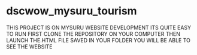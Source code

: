 # dscwow_mysuru_tourism
THIS PROJECT IS ON MYSURU WEBSITE DEVELOPMENT ITS QUITE EASY TO RUN
FIRST CLONE THE REPOSITORY ON YOUR COMPUTER
THEN LAUNCH THE.HTML FILE SAVED IN YOUR FOLDER 
YOU WILL BE ABLE TO SEE THE WEBSITE 
